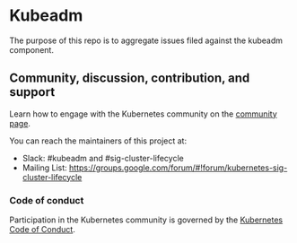 # Kubeadm

The purpose of this repo is to aggregate issues filed against the kubeadm component.

## Community, discussion, contribution, and support

Learn how to engage with the Kubernetes community on the [community page](http://kubernetes.io/community/).

You can reach the maintainers of this project at:

- Slack: #kubeadm and #sig-cluster-lifecycle
- Mailing List: https://groups.google.com/forum/#!forum/kubernetes-sig-cluster-lifecycle

### Code of conduct

Participation in the Kubernetes community is governed by the [Kubernetes Code of Conduct](code-of-conduct.md).
